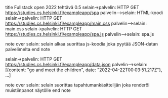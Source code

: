 title Fullstack open 2022 tehtävä 0.5
selain->palvelin: HTTP GET https://studies.cs.helsinki.fi/exampleapp/spa
palvelin-->selain: HTML-koodi
selain->palvelin: HTTP GET https://studies.cs.helsinki.fi/exampleapp/main.css
palvelin-->selain: main.css
selain->palvelin: HTTP GET https://studies.cs.helsinki.fi/exampleapp/spa.js
palvelin-->selain: spa.js

note over selain:
selain alkaa suorittaa js-koodia
joka pyytää JSON-datan palvelimelta
end note

selain->palvelin: HTTP GET https://studies.cs.helsinki.fi/exampleapp/data.json
palvelin-->selain: [{content: "go and meet the children", date: "2022-04-22T00:03:51.217Z"}, ...]

note over selain:
selain suorittaa tapahtumankäsittelijän
joka renderöi muistiinpanot näytölle
end note